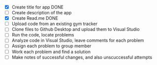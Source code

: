 - [x] Create title for app DONE
- [ ] Create description of the app 
- [x] Create Read.me DONE
- [ ] Upload code from an existing gym tracker
- [ ] Clone files to Github Desktop and upload them to Visual Studio 
- [ ] Run the code, locate problems 
- [ ] Analyze code in Visual Studio, leave comments for each problem 
- [ ] Assign each problem to group member
- [ ] Work each problem and find a solution
- [ ] Make notes of successful changes, and also unscuccessful attempts
